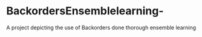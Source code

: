 # BackordersEnsemblelearning-
A project depicting the use of Backorders done thorough ensemble learning
